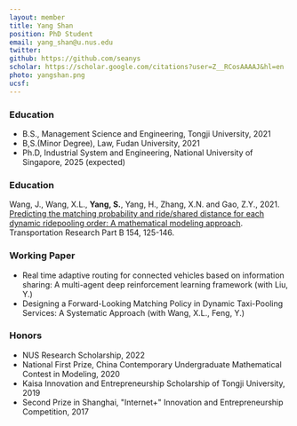 ```yaml
---
layout: member
title: Yang Shan
position: PhD Student
email: yang_shan@u.nus.edu
twitter:
github: https://github.com/seanys
scholar: https://scholar.google.com/citations?user=Z__RCosAAAAJ&hl=en
photo: yangshan.png
ucsf: 
---
```


### Education
* B.S., Management Science and Engineering, Tongji University, 2021
* B,S.(Minor Degree), Law, Fudan University, 2021
* Ph.D, Industrial System and Engineering, National University of Singapore, 2025 (expected)

### Education
Wang, J., Wang, X.L., **Yang, S.**, Yang, H., Zhang, X.N. and Gao, Z.Y., 2021. [Predicting the matching probability and ride/shared distance for each dynamic ridepooling order: A mathematical modeling approach](https://www.sciencedirect.com/science/article/pii/S0191261521001880). Transportation Research Part B 154, 125-146.

### Working Paper
* Real time adaptive routing for connected vehicles based on information sharing: A multi-agent deep reinforcement learning framework (with Liu, Y.)
* Designing a Forward-Looking Matching Policy in Dynamic Taxi-Pooling Services: A Systematic Approach (with Wang, X.L., Feng, Y.)

### Honors
* NUS Research Scholarship, 2022
* National First Prize, China Contemporary Undergraduate Mathematical Contest in Modeling, 2020
* Kaisa Innovation and Entrepreneurship Scholarship of Tongji University, 2019
* Second Prize in Shanghai, "Internet+" Innovation and Entrepreneurship Competition, 2017
